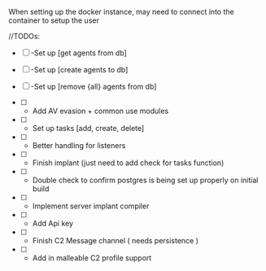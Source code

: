 When setting up the docker instance, may need to connect into the container to setup the user

//TODOs: 

- [ ] -Set up [get agents from db]
- [ ] -Set up [create agents to db]
- [ ] -Set up [remove {all} agents from db]
- [ ] - Add AV evasion + common use modules
- [ ] - Set up tasks [add, create, delete]
- [ ] - Better handling for listeners
- [ ] - Finish implant (just need to add check for tasks function)
- [ ] - Double check to confirm postgres is being set up properly on initial build
- [ ] - Implement server implant compiler
- [ ] - Add Api key 

- [ ] - Finish C2 Message channel ( needs persistence )
- [ ] - Add in malleable C2 profile support



